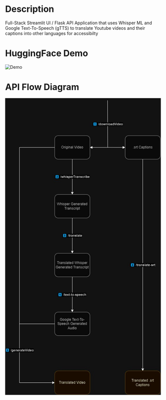 # Description
Full-Stack Streamlit UI / Flask API Application that uses Whisper ML and Google Text-To-Speech (gTTS) to translate Youtube videos and their captions into other languages for accessibilty

# HuggingFace Demo
![Demo](https://huggingface.co/spaces/abdullateefv/ForeignWhispers)

# API Flow Diagram
![API Flow Diagram](images/backendFlowDiagram.jpg)
